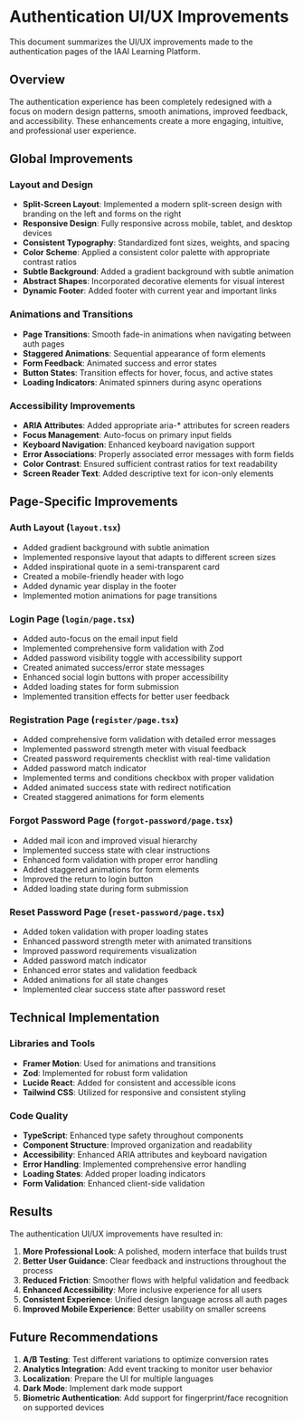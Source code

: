 # Authentication UI/UX Improvements

This document summarizes the UI/UX improvements made to the authentication pages of the IAAI Learning Platform.

## Overview

The authentication experience has been completely redesigned with a focus on modern design patterns, smooth animations, improved feedback, and accessibility. These enhancements create a more engaging, intuitive, and professional user experience.

## Global Improvements

### Layout and Design

- **Split-Screen Layout**: Implemented a modern split-screen design with branding on the left and forms on the right
- **Responsive Design**: Fully responsive across mobile, tablet, and desktop devices
- **Consistent Typography**: Standardized font sizes, weights, and spacing
- **Color Scheme**: Applied a consistent color palette with appropriate contrast ratios
- **Subtle Background**: Added a gradient background with subtle animation
- **Abstract Shapes**: Incorporated decorative elements for visual interest
- **Dynamic Footer**: Added footer with current year and important links

### Animations and Transitions

- **Page Transitions**: Smooth fade-in animations when navigating between auth pages
- **Staggered Animations**: Sequential appearance of form elements
- **Form Feedback**: Animated success and error states
- **Button States**: Transition effects for hover, focus, and active states
- **Loading Indicators**: Animated spinners during async operations

### Accessibility Improvements

- **ARIA Attributes**: Added appropriate aria-* attributes for screen readers
- **Focus Management**: Auto-focus on primary input fields
- **Keyboard Navigation**: Enhanced keyboard navigation support
- **Error Associations**: Properly associated error messages with form fields
- **Color Contrast**: Ensured sufficient contrast ratios for text readability
- **Screen Reader Text**: Added descriptive text for icon-only elements

## Page-Specific Improvements

### Auth Layout (`layout.tsx`)

- Added gradient background with subtle animation
- Implemented responsive layout that adapts to different screen sizes
- Added inspirational quote in a semi-transparent card
- Created a mobile-friendly header with logo
- Added dynamic year display in the footer
- Implemented motion animations for page transitions

### Login Page (`login/page.tsx`)

- Added auto-focus on the email input field
- Implemented comprehensive form validation with Zod
- Added password visibility toggle with accessibility support
- Created animated success/error state messages
- Enhanced social login buttons with proper accessibility
- Added loading states for form submission
- Implemented transition effects for better user feedback

### Registration Page (`register/page.tsx`)

- Added comprehensive form validation with detailed error messages
- Implemented password strength meter with visual feedback
- Created password requirements checklist with real-time validation
- Added password match indicator
- Implemented terms and conditions checkbox with proper validation
- Added animated success state with redirect notification
- Created staggered animations for form elements

### Forgot Password Page (`forgot-password/page.tsx`)

- Added mail icon and improved visual hierarchy
- Implemented success state with clear instructions
- Enhanced form validation with proper error handling
- Added staggered animations for form elements
- Improved the return to login button
- Added loading state during form submission

### Reset Password Page (`reset-password/page.tsx`)

- Added token validation with proper loading states
- Enhanced password strength meter with animated transitions
- Improved password requirements visualization
- Added password match indicator
- Enhanced error states and validation feedback
- Added animations for all state changes
- Implemented clear success state after password reset

## Technical Implementation

### Libraries and Tools

- **Framer Motion**: Used for animations and transitions
- **Zod**: Implemented for robust form validation
- **Lucide React**: Added for consistent and accessible icons
- **Tailwind CSS**: Utilized for responsive and consistent styling

### Code Quality

- **TypeScript**: Enhanced type safety throughout components
- **Component Structure**: Improved organization and readability
- **Accessibility**: Enhanced ARIA attributes and keyboard navigation
- **Error Handling**: Implemented comprehensive error handling
- **Loading States**: Added proper loading indicators
- **Form Validation**: Enhanced client-side validation

## Results

The authentication UI/UX improvements have resulted in:

1. **More Professional Look**: A polished, modern interface that builds trust
2. **Better User Guidance**: Clear feedback and instructions throughout the process
3. **Reduced Friction**: Smoother flows with helpful validation and feedback
4. **Enhanced Accessibility**: More inclusive experience for all users
5. **Consistent Experience**: Unified design language across all auth pages
6. **Improved Mobile Experience**: Better usability on smaller screens

## Future Recommendations

1. **A/B Testing**: Test different variations to optimize conversion rates
2. **Analytics Integration**: Add event tracking to monitor user behavior
3. **Localization**: Prepare the UI for multiple languages
4. **Dark Mode**: Implement dark mode support
5. **Biometric Authentication**: Add support for fingerprint/face recognition on supported devices 